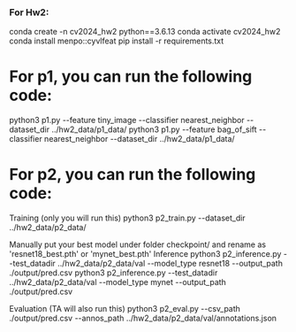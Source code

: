

### For Hw2:

conda create -n cv2024_hw2 python==3.6.13
conda activate cv2024_hw2
conda install menpo::cyvlfeat
pip install -r requirements.txt

# For p1, you can run the following code:
python3 p1.py --feature tiny_image  --classifier nearest_neighbor --dataset_dir ../hw2_data/p1_data/
python3 p1.py --feature bag_of_sift --classifier nearest_neighbor --dataset_dir ../hw2_data/p1_data/

# For p2, you can run the following code:
Training (only you will run this)
python3 p2_train.py --dataset_dir ../hw2_data/p2_data/

Manually put your best model under folder checkpoint/ and rename as 'resnet18_best.pth' or 'mynet_best.pth'
Inference
python3 p2_inference.py --test_datadir ../hw2_data/p2_data/val --model_type resnet18 --output_path ./output/pred.csv
python3 p2_inference.py --test_datadir ../hw2_data/p2_data/val --model_type mynet --output_path ./output/pred.csv

Evaluation (TA will also run this)
python3 p2_eval.py --csv_path ./output/pred.csv --annos_path ../hw2_data/p2_data/val/annotations.json
